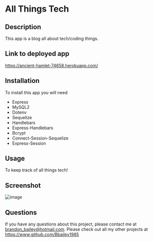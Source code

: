 # All Things Tech

## Description
This app is a blog all about tech/coding things.

  ## Link to deployed app
  https://ancient-hamlet-74658.herokuapp.com/
  
  ## Installation
  To install this app you will need 
  * Express
  * MySQL2
  * Dotenv
  * Sequelize
  * Handlebars
  * Express-Handlebars
  * Bcrypt
  * Connect-Session-Sequelize
  * Express-Session
  
  ## Usage
  To keep track of all things tech!

  ## Screenshot
  ![image](https://user-images.githubusercontent.com/90005053/154878703-51dccc04-3154-4a18-bb24-9eeafa2515e4.png)

  ## Questions
  If you have any questions about this project, please contact me at brandon_bailey@hotmail.com. Please check out all my other projects at https://www.github.com/Bbailey1985
